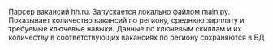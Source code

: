 Парсер вакансий hh.ru. Запускается локально файлом main.py. Показывает количество вакансий по региону, среднюю зарплату и требуемые ключевые навыки. Данные по ключевым скиллам и их количеству в соответствующих вакансиях по региону сохраняются в БД 
